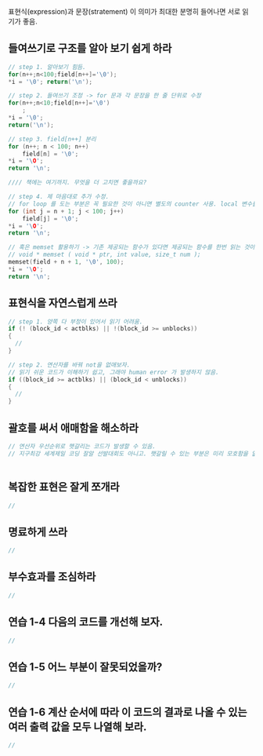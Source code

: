 표현식(expression)과 문장(stratement) 이 의미가 최대한 분명히 들어나면 서로 읽기가 좋음. 

## 들여쓰기로 구조를 알아 보기 쉽게 하라

```c++
// step 1. 알아보기 힘듬. 
for(n++;n<100;field[n++]='\0');
*i = '\0'; return('\n');

// step 2. 들여쓰기 조정 -> for 문과 각 문장을 한 줄 단위로 수정 
for(n++;n<10;field[n++]='\0')
    ;
*i = '\0';
return('\n');

// step 3. field[n++] 분리
for (n++; n < 100; n++)
    field[n] = '\0';
*i = '\O';
return '\n';

//// 책에는 여기까지. 무엇을 더 고치면 좋을까요?

// step 4. 제 마음대로 추가 수정.
// for loop 를 도는 부분은 꼭 필요한 것이 아니면 별도의 counter 사용. local 변수를 사용하면 local 변수의 변화를 놓치기 쉬움. 
for (int j = n + 1; j < 100; j++) 
    field[j] = '\0';
*i = '\O';
return '\n';

// 혹은 memset 활용하기 -> 기존 제공되는 함수가 있다면 제공되는 함수를 한번 읽는 것이 for 내용안을 읽는 것 보다 훨씬 효율적임. 
// void * memset ( void * ptr, int value, size_t num );
memset(field + n + 1, '\0', 100);
*i = '\O';
return '\n';
```

## 표현식을 자연스럽게 쓰라
```c++
// step 1. 양쪽 다 부정이 있어서 읽기 어려움.
if (! (block_id < actblks) || !(block_id >= unblocks))  
{
  //
}

// step 2. 연산자를 바꿔 not을 없애보자.
// 읽기 쉬운 코드가 이해하기 쉽고, 그래야 human error 가 발생하지 않음. 
if ((block_id >= actblks) || (block_id < unblocks))  
{
  //
}
```

## 괄호를 써서 애매함을 해소하라
```c++
// 연산자 우선순위로 햇갈리는 코드가 발생할 수 있음.
// 지구최강 세계제일 코딩 잘알 선발대회도 아니고. 햇갈릴 수 있는 부분은 미리 모호함을 없애서 누구나 읽기 편하게 만들어주자.



```

## 복잡한 표현은 잘게 쪼개라
```c++
// 

```


## 명료하게 쓰라
```c++
// 

```

## 부수효과를 조심하라
```c++
// 

```

## 연습 1-4 다음의 코드를 개선해 보자. 
```c++
// 

```

## 연습 1-5 어느 부분이 잘못되었을까? 
```c++
// 

```

## 연습 1-6 계산 순서에 따라 이 코드의 결과로 나올 수 있는 여러 출력 값을 모두 나열해 보라. 
```c++
// 

```

